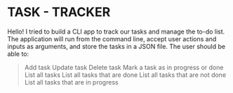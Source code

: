 # TASK - TRACKER
Hello! I tried to build a CLI app to track our tasks and manage the to-do list.
The application will run from the command line, accept user actions and inputs as arguments, and store the tasks in a JSON file.
The user should be able to:
> Add task
> Update task
> Delete task
> Mark a task as in progress or done
> List all tasks
> List all tasks that are done
> List all tasks that are not done
> List all tasks that are in progress



